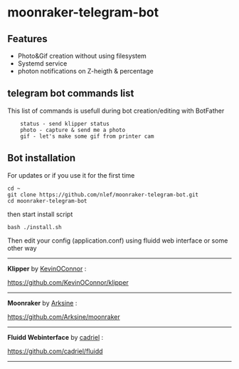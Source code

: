 # moonraker-telegram-bot

## Features
- Photo&Gif creation without using filesystem
- Systemd service
- photon notifications on Z-heigth & percentage

## telegram bot commands list
This list of commands is usefull during bot creation/editing with BotFather
```
    status - send klipper status
    photo - capture & send me a photo
    gif - let's make some gif from printer cam
```

## Bot installation

For updates or if you use it for the first time
```
cd ~
git clone https://github.com/nlef/moonraker-telegram-bot.git
cd moonraker-telegram-bot
```
then start install script
```
bash ./install.sh
```

Then edit your config (application.conf) using fluidd web interface or some other way


---

**Klipper** by [KevinOConnor](https://github.com/KevinOConnor) :

https://github.com/KevinOConnor/klipper

---


**Moonraker** by [Arksine](https://github.com/Arksine) :

https://github.com/Arksine/moonraker

---

**Fluidd Webinterface** by [cadriel](https://github.com/cadriel) :

https://github.com/cadriel/fluidd

---